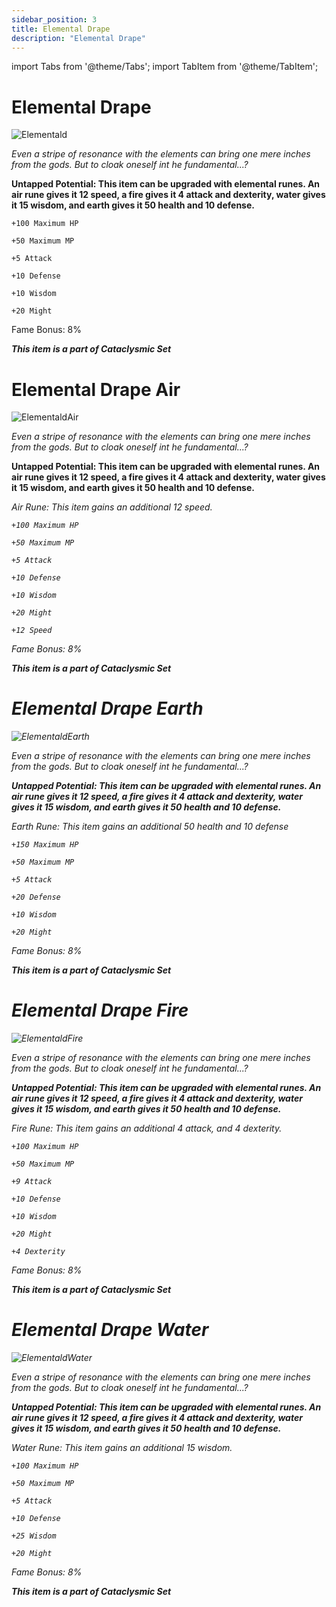 ```yaml
---
sidebar_position: 3
title: Elemental Drape
description: "Elemental Drape"
---
```


import Tabs from '@theme/Tabs';
import TabItem from '@theme/TabItem';

<Tabs>
  <TabItem value="Elemental Drape" label="Elemental Drape" default>

# Elemental Drape

![Elementald](https://cdn.discordapp.com/attachments/1187552567295758487/1188602987329884170/Elemental_Drape.png?ex=659b1fcb&is=6588aacb&hm=52d0da7bee635847ff61cc05070d3c5cdfb6c67b579efbb49cf5019da21c5dd2&)

<i>Even a stripe of resonance with the elements can bring one mere inches from the gods. But to cloak oneself int he fundamental...?</i>

**Untapped Potential: This item can be upgraded with elemental runes. An air rune gives it 12 speed, a fire gives it 4 attack and dexterity, water gives it 15 wisdom, and earth gives it 50 health and 10 defense.**

    +100 Maximum HP
    
    +50 Maximum MP
    
    +5 Attack
    
    +10 Defense
    
    +10 Wisdom
    
    +20 Might
    
Fame Bonus: 8%

***This item is a part of Cataclysmic Set***

  </TabItem>
  <TabItem value="Elemental Drape Air" label="Elemental Drape Air" default>

# Elemental Drape Air

![ElementaldAir](https://cdn.discordapp.com/attachments/1187552567295758487/1188602995752050728/Elemental_Drape_Air.png?ex=659b1fcd&is=6588aacd&hm=091b4d23a45bdee66ba14736768a6e05595ca47398e2d5e5c2fcc7f543a17123&)

<i>Even a stripe of resonance with the elements can bring one mere inches from the gods. But to cloak oneself int he fundamental...?</i>

**Untapped Potential: This item can be upgraded with elemental runes. An air rune gives it 12 speed, a fire gives it 4 attack and dexterity, water gives it 15 wisdom, and earth gives it 50 health and 10 defense.**

<i>Air Rune: This item gains an additional 12 speed.<i/>

    +100 Maximum HP
    
    +50 Maximum MP
    
    +5 Attack
    
    +10 Defense
    
    +10 Wisdom
    
    +20 Might    
      
    +12 Speed
    
Fame Bonus: 8%

***This item is a part of Cataclysmic Set***

  </TabItem> 
  <TabItem value="Elemental Drape Earth" label="Elemental Drape Earth" default>

# Elemental Drape Earth

![ElementaldEarth](https://cdn.discordapp.com/attachments/1187552567295758487/1188603005268926554/Elemental_Drape_Earth.png?ex=659b1fcf&is=6588aacf&hm=a988f51a1c53ece4ca2fcd3609921d61866fba8e660a4c2d12bf297381d7436d&)

<i>Even a stripe of resonance with the elements can bring one mere inches from the gods. But to cloak oneself int he fundamental...?</i>

**Untapped Potential: This item can be upgraded with elemental runes. An air rune gives it 12 speed, a fire gives it 4 attack and dexterity, water gives it 15 wisdom, and earth gives it 50 health and 10 defense.**

<i>Earth Rune: This item gains an additional 50 health and 10 defense<i/>

    +150 Maximum HP
    
    +50 Maximum MP
    
    +5 Attack
    
    +20 Defense
    
    +10 Wisdom
    
    +20 Might
    
Fame Bonus: 8%

***This item is a part of Cataclysmic Set***

  </TabItem> <TabItem value="Elemental Drape Fire" label="Elemental Drape Fire" default>

# Elemental Drape Fire

![ElementaldFire](https://cdn.discordapp.com/attachments/1187552567295758487/1188603013196169216/Elemental_Drape_Fire.png?ex=659b1fd1&is=6588aad1&hm=297e39b72b03347161a918d562a06745d4b7b9e5196431f39738b3d294f02971&)

<i>Even a stripe of resonance with the elements can bring one mere inches from the gods. But to cloak oneself int he fundamental...?</i>

**Untapped Potential: This item can be upgraded with elemental runes. An air rune gives it 12 speed, a fire gives it 4 attack and dexterity, water gives it 15 wisdom, and earth gives it 50 health and 10 defense.**

<i>Fire Rune: This item gains an additional 4 attack, and 4 dexterity.<i/>

    +100 Maximum HP
    
    +50 Maximum MP
    
    +9 Attack
    
    +10 Defense
    
    +10 Wisdom
    
    +20 Might
    
    +4 Dexterity
    
Fame Bonus: 8%

***This item is a part of Cataclysmic Set***

  </TabItem> <TabItem value="Elemental Drape Water" label="Elemental Drape Water" default>

# Elemental Drape Water

![ElementaldWater](https://cdn.discordapp.com/attachments/1187552567295758487/1188603020527800350/Elemental_Drape_Water.png?ex=659b1fd3&is=6588aad3&hm=4639ccaf2a6978b5b16254e4e6da05fe51fd30438259f6d814d0da743bfb996a&)

<i>Even a stripe of resonance with the elements can bring one mere inches from the gods. But to cloak oneself int he fundamental...?</i>

**Untapped Potential: This item can be upgraded with elemental runes. An air rune gives it 12 speed, a fire gives it 4 attack and dexterity, water gives it 15 wisdom, and earth gives it 50 health and 10 defense.**

<i>Water Rune: This item gains an additional 15 wisdom.<i/>

    +100 Maximum HP
    
    +50 Maximum MP
    
    +5 Attack
    
    +10 Defense
    
    +25 Wisdom
    
    +20 Might
    
Fame Bonus: 8%

***This item is a part of Cataclysmic Set***

  </TabItem>
  </Tabs>
